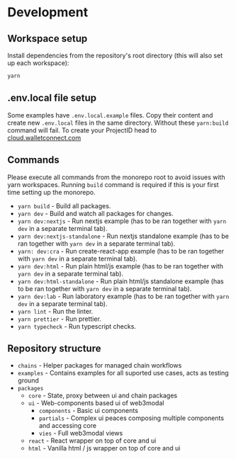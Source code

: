 # Development

## Workspace setup

Install dependencies from the repository's root directory (this will also set up each workspace):

```bash
yarn
```

## .env.local file setup

Some examples have `.env.local.example` files. Copy their content and create new `.env.local` files in the same directory.
Without these `yarn:build` command will fail. To create your ProjectID head to [cloud.walletconnect.com](https://cloud.walletconnect.com/)

## Commands

Please execute all commands from the monorepo root to avoid issues with yarn workspaces. Running `build` command is required if this is your first time setting up the monorepo.

- `yarn build` - Build all packages.
- `yarn dev` - Build and watch all packages for changes.
- `yarn dev:nextjs` - Run nextjs example (has to be ran together with `yarn dev` in a separate terminal tab).
- `yarn dev:nextjs-standalone` - Run nextjs standalone example (has to be ran together with `yarn dev` in a separate terminal tab).
- `yarn: dev:cra` - Run create-react-app example (has to be ran together with `yarn dev` in a separate terminal tab).
- `yarn dev:html` - Run plain html/js example (has to be ran together with `yarn dev` in a separate terminal tab).
- `yarn dev:html-standalone` - Run plain html/js standalone example (has to be ran together with `yarn dev` in a separate terminal tab).
- `yarn dev:lab` - Run laboratory example (has to be ran together with `yarn dev` in a separate terminal tab).
- `yarn lint` - Run the linter.
- `yarn prettier` - Run prettier.
- `yarn typecheck` - Run typescript checks.

## Repository structure

- `chains` - Helper packages for managed chain workflows
- `examples` - Contains examples for all suported use cases, acts as testing ground
- `packages`
  - `core` - State, proxy between ui and chain packages
  - `ui` - Web-components based ui of web3modal
    - `components` - Basic ui components
    - `partials` - Complex ui peaces composing multiple components and accessing core
    - `vies` - Full web3modal views
  - `react` - React wrapper on top of core and ui
  - `html` - Vanilla html / js wrapper on top of core and ui
